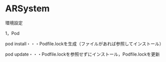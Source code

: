 # ARSystem

環境設定

1，Pod

pod install・・・Podfile.lockを生成（ファイルがあれば参照してインストール）

pod update・・・Podfile.lockを参照せずにインストール，Podfile.lockを更新

